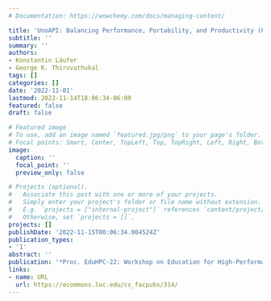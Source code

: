 ```yaml
---
# Documentation: https://wowchemy.com/docs/managing-content/

title: 'UnoAPI: Balancing Performance, Portability, and Productivity (P3) in HPC Education'
subtitle: ''
summary: ''
authors:
- Konstantin Läufer
- George K. Thiruvathukal
tags: []
categories: []
date: '2022-11-01'
lastmod: 2022-11-14T18:06:34-06:00
featured: false
draft: false

# Featured image
# To use, add an image named `featured.jpg/png` to your page's folder.
# Focal points: Smart, Center, TopLeft, Top, TopRight, Left, Right, BottomLeft, Bottom, BottomRight.
image:
  caption: ''
  focal_point: ''
  preview_only: false

# Projects (optional).
#   Associate this post with one or more of your projects.
#   Simply enter your project's folder or file name without extension.
#   E.g. `projects = ["internal-project"]` references `content/project/deep-learning/index.md`.
#   Otherwise, set `projects = []`.
projects: []
publishDate: '2022-11-15T00:06:34.004524Z'
publication_types:
- '1'
abstract: ''
publication: '*Proc. EduHPC-22: Workshop on Education for High-Performance Computing*'
links:
- name: URL
  url: https://ecommons.luc.edu/cs_facpubs/314/
---
```

